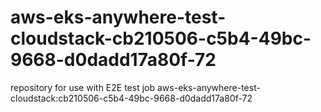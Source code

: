 # aws-eks-anywhere-test-cloudstack-cb210506-c5b4-49bc-9668-d0dadd17a80f-72
repository for use with E2E test job aws-eks-anywhere-test-cloudstack:cb210506-c5b4-49bc-9668-d0dadd17a80f-72
